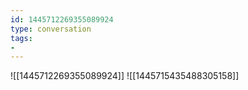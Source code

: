 ```yaml
---
id: 1445712269355089924
type: conversation
tags:
- 
---
```

![[1445712269355089924]]
![[1445715435488305158]]

